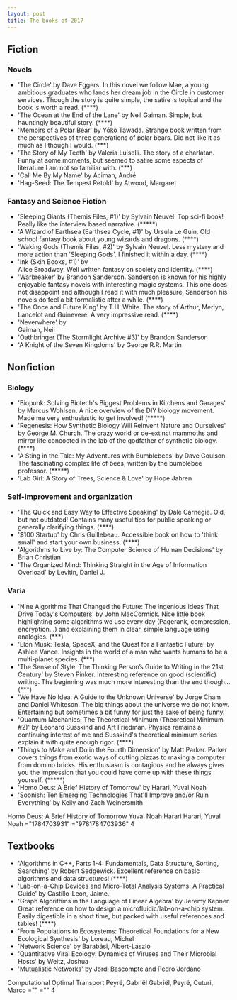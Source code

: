 ```yaml
---
layout: post
title: The books of 2017
---
```


## Fiction
### Novels
- 'The Circle' by Dave Eggers. In this novel we follow Mae, a young ambitious graduates who lands her dream job in the Circle in customer services. Though the story is quite simple, the satire is topical and the book is worth a read. (****)
- 'The Ocean at the End of the Lane' by Neil Gaiman. 	Simple, but hauntingly beautiful story. (****)
- 'Memoirs of a Polar Bear' by Yōko Tawada. Strange book written from the perspectives of three generations of polar bears. Did not like it as much as I though I would. (\*\*\*)
- 'The Story of My Teeth' by Valeria Luiselli. The story of a charlatan. Funny at some moments, but seemed to satire some aspects of literature I am not so familiar with. (\*\*\*)
- 'Call Me By My Name' by Aciman, André
- 'Hag-Seed: The Tempest Retold' by
Atwood, Margaret
### Fantasy and Science Fiction
- 'Sleeping Giants (Themis Files, #1)' by Sylvain Neuvel. Top sci-fi book! Really like the interview based narrative. (****\*)
- 'A Wizard of Earthsea (Earthsea Cycle, #1)' by Ursula Le Guin. Old school fantasy book about young wizards and dragons. (****)
- 'Waking Gods (Themis Files, #2)' by Sylvain Neuvel. 	Less mystery and more action than 'Sleeping Gods'. I finished it within a day. (****)
- 'Ink (Skin Books, #1)' by 	
Alice Broadway. Well written fantasy on society and identity. (****)
- 'Warbreaker' by Brandon Sanderson. Sanderson is known for his highly enjoyable fantasy novels with interesting magic systems. This one does not disappoint and although I read it with much pleasure, Sanderson his novels do feel a bit formalistic after a while. (****)
- 'The Once and Future King' by T.H. White. 	The story of Arthur, Merlyn, Lancelot and Guinevere. A very impressive read. (****)
- 'Neverwhere' by 	
Gaiman, Neil
- 'Oathbringer (The Stormlight Archive #3)' by Brandon Sanderson
- 'A Knight of the Seven Kingdoms' by George R.R. Martin
## Nonfiction
### Biology
- 'Biopunk: Solving Biotech's Biggest Problems in Kitchens and Garages' by Marcus Wohlsen. A nice overview of the DIY biology movement. Made me very enthusiastic to get involved! (****\*)
- 'Regenesis: How Synthetic Biology Will Reinvent Nature and Ourselves' by George M. Church. The crazy world or de-extinct mammoths and mirror life concocted in the lab of the godfather of synthetic biology. (****)
- 'A Sting in the Tale: My Adventures with Bumblebees' by Dave Goulson. The fascinating complex life of bees, written by the bumblebee professor. (****\*)
- 'Lab Girl: A Story of Trees, Science & Love' by Hope Jahren
### Self-improvement and organization
- 'The Quick and Easy Way to Effective Speaking' by Dale Carnegie. Old, but not outdated! Contains many useful tips for public speaking or generally clarifying things. (****)
- '$100 Startup' by Chris Guillebeau. Accessible book on how to 'think small' and start your own business. (****)
- 'Algorithms to Live by: The Computer Science of Human Decisions' by Brian Christian
- 'The Organized Mind: Thinking Straight in the Age of Information Overload' by Levitin, Daniel J.
### Varia
- 'Nine Algorithms That Changed the Future: The Ingenious Ideas That Drive Today's Computers' by John MacCormick. Nice little book highlighting some algorithms we use every day (Pagerank, compression, encryption...) and explaining them in clear, simple language using analogies. (\*\*\*)
- 'Elon Musk: Tesla, SpaceX, and the Quest for a Fantastic Future' by Ashlee Vance. Insights in the world of a man who wants humans to be a multi-planet species. (\*\*\*)
- 'The Sense of Style: The Thinking Person’s Guide to Writing in the 21st Century' by Steven Pinker. Interesting reference on good (scientific) writing. The beginning was much more interesting than the end though... (\*\*\*)
- 'We Have No Idea: A Guide to the Unknown Universe' by Jorge Cham and Daniel Whiteson. The big things about the universe we do not know. Entertaining but sometimes a bit funny for just the sake of being funny.
- 'Quantum Mechanics: The Theoretical Minimum (Theoretical Minimum #2)' by Leonard Susskind and Art Friedman. Physics remains a continuing interest of me and Susskind's theoretical minimum series explain it with quite enough rigor. (****)
- 'Things to Make and Do in the Fourth Dimension' by Matt Parker. Parker covers things from exotic ways of cutting pizzas to making a computer from domino bricks. His enthusiasm is contagious and he always gives you the impression that you could have come up with these things yourself. (****\*)
- 'Homo Deus: A Brief History of Tomorrow' by Harari, Yuval Noah
- 'Soonish: Ten Emerging Technologies That'll Improve and/or Ruin Everything' by Kelly and Zach Weinersmith

Homo Deus: A Brief History of Tomorrow	Yuval Noah Harari	Harari, Yuval Noah		="1784703931"	="9781784703936"	4

## Textbooks
- 'Algorithms in C++, Parts 1-4: Fundamentals, Data Structure, Sorting, Searching' by Robert Sedgewick. Excellent reference on basic algorithms and data structures! (****)
- 'Lab-on-a-Chip Devices and Micro-Total Analysis Systems: A Practical Guide' by Castillo-Leon, Jaime.
- 'Graph Algorithms in the Language of Linear Algebra' by Jeremy Kepner. Great reference on how to design a microfluidic/lab-on-a-chip system. Easily digestible in a short time, but packed with useful references and tables! (****)
- 'From Populations to Ecosystems: Theoretical Foundations for a New Ecological Synthesis' by Loreau, Michel
- 'Network Science' by Barabási, Albert-László
- 'Quantitative Viral Ecology: Dynamics of Viruses and Their Microbial Hosts' by Weitz, Joshua
- 'Mutualistic Networks' by Jordi Bascompte and Pedro Jordano

Computational Optimal Transport	Peyré, Gabriël	Gabriël, Peyré,	Cuturi, Marco	=""	=""	4
